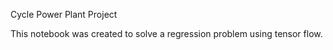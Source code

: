 Cycle Power Plant Project 

This notebook was created to solve a regression problem using tensor flow.



